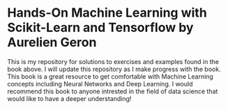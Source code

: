 # Hands-On Machine Learning with Scikit-Learn and Tensorflow by Aurelien Geron
This is my repository for solutions to exercises and examples found in the book above. I will update this repository as I make progress with the book.
This book is a great resource to get comfortable with Machine Learning concepts including Neural Networks and Deep Learning.
I would recommend this book to anyone intrested in the field of data science that would like to have a deeper understanding!
